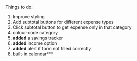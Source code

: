 Things to do:

1. Improve styling
2. Add subtotal buttons for different expense types
3. Click subtotal button to get expense only in that category
4. colour-code category
5. **added** a savings tracker
6. **added** income option
7. **added** alert if form not filled correctly
8. built-in calendar***

